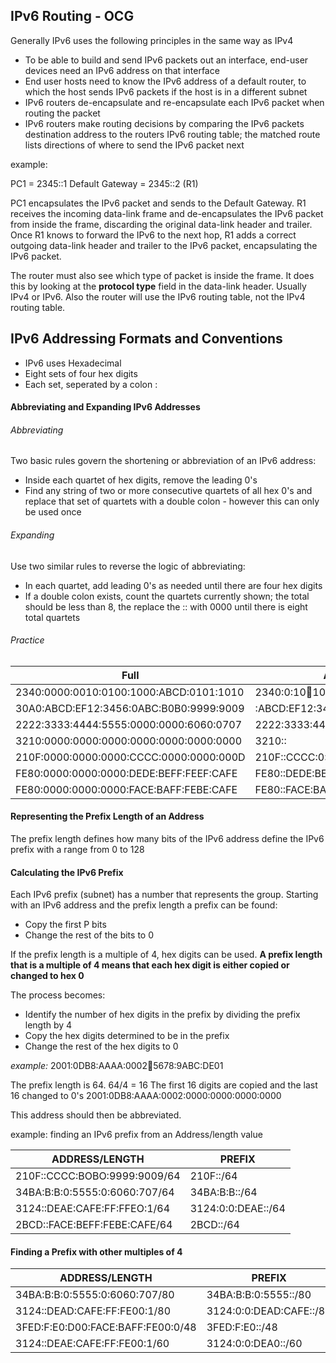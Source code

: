 ## IPv6 Routing - OCG

Generally IPv6 uses the following principles in the same way as IPv4

- To be able to build and send IPv6 packets out an interface, end-user devices need an IPv6 address on that interface
- End user hosts need to know the IPv6 address of a default router, to which the host sends IPv6 packets if the host is in a different subnet
- IPv6 routers de-encapsulate and re-encapsulate each IPv6 packet when routing the packet
- IPv6 routers make routing decisions by comparing the IPv6 packets destination address to the routers IPv6 routing table; the matched route lists directions of where to send the IPv6 packet next

example:

PC1             = 2345::1
Default Gateway = 2345::2 (R1)

PC1 encapsulates the IPv6 packet and sends to the Default Gateway. R1 receives the incoming data-link frame and de-encapsulates the IPv6 packet from inside the frame, discarding the original data-link header and trailer. Once R1 knows to forward the IPv6 to the next hop, R1 adds a correct outgoing data-link header and trailer to the IPv6 packet, encapsulating the IPv6 packet.

The router must also see which type of packet is inside the frame. It does this by looking at the **protocol type** field in the data-link header. Usually IPv4 or IPv6. Also the router will use the IPv6 routing table, not the IPv4 routing table. 

## IPv6 Addressing Formats and Conventions

* IPv6 uses Hexadecimal
* Eight sets of four hex digits
* Each set, seperated by a colon :

#### Abbreviating and Expanding IPv6 Addresses


###### Abbreviating

Two basic rules govern the shortening or abbreviation of an IPv6 address:

* Inside each quartet of hex digits, remove the leading 0's
* Find any string of two or more consecutive quartets of all hex 0's and replace that set of quartets with a double colon - however this can only be used once

###### Expanding

Use two similar rules to reverse the logic of abbreviating:

* In each quartet, add leading 0's as needed until there are four hex digits
* If a double colon exists, count the quartets currently shown; the total should be less than 8, the replace the :: with 0000 until there is eight total quartets

###### Practice

|Full                                   |Abbreviated                        |
|---------------------------------------|-----------------------------------|
|2340:0000:0010:0100:1000:ABCD:0101:1010|  2340:0:10:100:1000:ABCD:101:1010 |
|30A0:ABCD:EF12:3456:0ABC:B0B0:9999:9009|:ABCD:EF12:3456:ABC:B0B0:9999:9009 |
|2222:3333:4444:5555:0000:0000:6060:0707|  2222:3333:4444:5555::6060:707    |
|3210:0000:0000:0000:0000:0000:0000:0000|  3210::                           |
|210F:0000:0000:0000:CCCC:0000:0000:000D|210F::CCCC:0:0:D                 |34BA:000B:000B:0000:0000:0000:0000:0020|  34BA:B:B::20                     |
|FE80:0000:0000:0000:DEDE:BEFF:FEEF:CAFE|  FE80::DEDE:BEFF:FEEF:CAFE        |
|FE80:0000:0000:0000:FACE:BAFF:FEBE:CAFE|  FE80::FACE:BAFF:FEBE:CAFE        |

#### Representing the Prefix Length of an Address

The prefix length defines how many bits of the IPv6 address define the IPv6 prefix with a range from 0 to 128

#### Calculating the IPv6 Prefix

Each IPv6 prefix (subnet) has a number that represents the group. Starting with an IPv6 address and the prefix length a prefix can be found:
- Copy the first P bits
- Change the rest of the bits to 0

If the prefix length is a multiple of 4, hex digits can be used. **A prefix length that is a multiple of 4 means that each hex digit is either copied or changed to hex 0**

The process becomes:

- Identify the number of hex digits in the prefix by dividing the prefix length by 4
- Copy the hex digits determined to be in the prefix
- Change the rest of the hex digits to 0

*example:*
2001:0DB8:AAAA:0002:1234:5678:9ABC:DE01

The prefix length is 64. 64/4 = 16
The first 16 digits are copied and the last 16 changed to 0's
2001:0DB8:AAAA:0002:0000:0000:0000:0000

This address should then be abbreviated.

example: finding an IPv6 prefix from an Address/length value

| ADDRESS/LENGTH               | PREFIX             |
|------------------------------|--------------------|
| 210F::CCCC:BOBO:9999:9009/64 | 210F::/64          |
| 34BA:B:B:0:5555:0:6060:707/64| 34BA:B:B::/64      |
| 3124::DEAE:CAFE:FF:FFEO:1/64 | 3124:0:0:DEAE::/64 |
| 2BCD::FACE:BEFF:FEBE:CAFE/64 | 2BCD::/64          |

#### Finding a Prefix with other multiples of 4


| ADDRESS/LENGTH                    | PREFIX                  |
|-----------------------------------|-------------------------|
| 34BA:B:B:0:5555:0:6060:707/80     | 34BA:B:B:0:5555::/80    |
| 3124::DEAD:CAFE:FF:FE00:1/80      | 3124:0:0:DEAD:CAFE::/80 |
| 3FED:F:E0:D00:FACE:BAFF:FE00:0/48 | 3FED:F:E0::/48          |
| 3124::DEAE:CAFE:FF:FE00:1/60      | 3124:0:0:DEA0::/60      |
